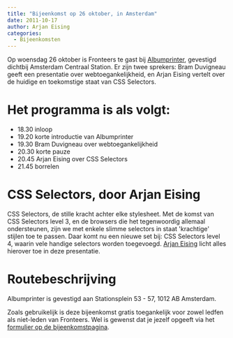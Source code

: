 ```yaml
---
title: "Bijeenkomst op 26 oktober, in Amsterdam"
date: 2011-10-17
author: Arjan Eising
categories: 
  - Bijeenkomsten
---
```

Op woensdag 26 oktober is Fronteers te gast bij [Albumprinter](http://albumprinter.org/), gevestigd dichtbij Amsterdam Centraal Station. Er zijn twee sprekers: Bram Duvigneau geeft een presentatie over webtoegankelijkheid, en Arjan Eising vertelt over de huidige en toekomstige staat van CSS Selectors.

# Het programma is als volgt:

* 18.30 inloop
* 19.20 korte introductie van Albumprinter
* 19.30 Bram Duvigneau over webtoegankelijkheid
* 20.30 korte pauze
* 20.45 Arjan Eising over CSS Selectors
* 21.45 borrelen

# CSS Selectors, door Arjan Eising

CSS Selectors, de stille kracht achter elke stylesheet. Met de komst van CSS Selectors level 3, en de browsers die het tegenwoordig allemaal ondersteunen, zijn we met enkele slimme selectors in staat 'krachtige' stijlen toe te passen. Daar komt nu een nieuwe set bij: CSS Selectors level 4, waarin vele handige selectors worden toegevoegd. [Arjan Eising](http://arjaneising.nl) licht alles hierover toe in deze presentatie.

# Routebeschrijving

Albumprinter is gevestigd aan Stationsplein 53 - 57, 1012 AB Amsterdam.

Zoals gebruikelijk is deze bijeenkomst gratis toegankelijk voor zowel ledfen als niet-leden van Fronteers. Wel is gewenst dat je jezelf opgeeft via het [formulier op de bijeenkomstpagina](/bijeenkomsten/2011/albumprinter#formulier-1).
